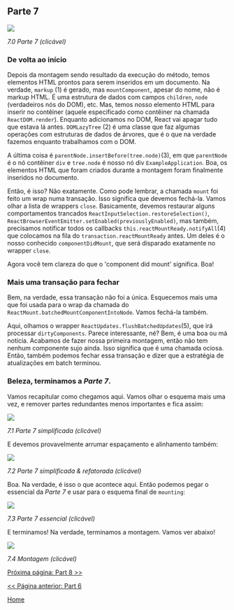 ## Parte 7

[![](https://rawgit.com/Bogdan-Lyashenko/Under-the-hood-ReactJS/master/stack/images/7/part-7.svg)](https://rawgit.com/Bogdan-Lyashenko/Under-the-hood-ReactJS/master/stack/images/7/part-7.svg)

<em>7.0 Parte 7 (clicável)</em>

### De volta ao início

Depois da montagem sendo resultado da execução do método, temos elementos HTML prontos para serem inseridos em um documento. Na verdade, `markup` (1) é gerado, mas `mountComponent`, apesar do nome, não é markup HTML. É uma estrutura de dados com campos `children`, `node` (verdadeiros nós do DOM), etc. Mas, temos nosso elemento HTML para inserir no contêiner (aquele especificado como contêiner na chamada `ReactDOM.render`). Enquanto adicionamos no DOM, React vai apagar tudo que estava lá antes. `DOMLazyTree` (2) é uma classe que faz algumas operações com estruturas de dados de árvores, que é o que na verdade fazemos enquanto trabalhamos com o DOM.

A última coisa é `parentNode.insertBefore(tree.node)`(3), em que `parentNode` é o nó contêiner `div` e `tree.node` é nosso nó div `ExampleApplication`. Boa, os elementos HTML que foram criados durante a montagem foram finalmente inseridos no documento.

Então, é isso? Não exatamente. Como pode lembrar, a chamada `mount` foi feito um wrap numa transação. Isso significa que devemos fechá-la. Vamos olhar a lista de wrappers `close`. Basicamente, devemos restaurar alguns comportamentos trancados `ReactInputSelection.restoreSelection()`, `ReactBrowserEventEmitter.setEnabled(previouslyEnabled)`, mas também, precisamos notificar todos os callbacks `this.reactMountReady.notifyAll`(4) que colocamos na fila do `transaction.reactMountReady` antes. Um deles é o nosso conhecido `componentDidMount`, que será disparado exatamente no wrapper `close`.

Agora você tem clareza do que o 'component did mount' significa. Boa!

### Mais uma transação para fechar

Bem, na verdade, essa transação não foi a única. Esquecemos mais uma que foi usada para o wrap da chamada do `ReactMount.batchedMountComponentIntoNode`. Vamos fechá-la também.

Aqui, olhamos o wrapper `ReactUpdates.flushBatchedUpdates`(5), que irá processar `dirtyComponents`. Parece interessante, né? Bem, é uma boa ou má notícia. Acabamos de fazer nossa primeira montagem, então não tem nenhum componente sujo ainda. Isso significa que é uma chamada ociosa. Então, também podemos fechar essa transação e dizer que a estratégia de atualizações em batch terminou.

### Beleza, terminamos a *Parte 7*.

Vamos recapitular como chegamos aqui. Vamos olhar o esquema mais uma vez, e remover partes redundantes menos importantes e fica assim:

[![](https://rawgit.com/Bogdan-Lyashenko/Under-the-hood-ReactJS/master/stack/images/7/part-7-A.svg)](https://rawgit.com/Bogdan-Lyashenko/Under-the-hood-ReactJS/master/stack/images/7/part-7-A.svg)

<em>7.1 Parte 7 simplificada (clicável)</em>

E devemos provavelmente arrumar espaçamento e alinhamento também:

[![](https://rawgit.com/Bogdan-Lyashenko/Under-the-hood-ReactJS/master/stack/images/7/part-7-B.svg)](https://rawgit.com/Bogdan-Lyashenko/Under-the-hood-ReactJS/master/stack/images/7/part-7-B.svg)

<em>7.2 Parte 7 simplificada & refatorada (clicável)</em>

Boa. Na verdade, é isso o que acontece aqui. Então podemos pegar o essencial da *Parte 7* e usar para o esquema final de `mounting`:

[![](https://rawgit.com/Bogdan-Lyashenko/Under-the-hood-ReactJS/master/stack/images/7/part-7-C.svg)](https://rawgit.com/Bogdan-Lyashenko/Under-the-hood-ReactJS/master/stack/images/7/part-7-C.svg)

<em>7.3 Parte 7 essencial (clicável)</em>

E terminamos! Na verdade, terminamos a montagem. Vamos ver abaixo!


[![](https://rawgit.com/Bogdan-Lyashenko/Under-the-hood-ReactJS/master/stack/images/7/mounting-parts-C.svg)](https://rawgit.com/Bogdan-Lyashenko/Under-the-hood-ReactJS/master/stack/images/7/mounting-parts-C.svg)

<em>7.4 Montagem (clicável)</em>

[Próxima página: Part 8 >>](./Part-8.md)

[<< Página anterior: Part 6](./Part-6.md)


[Home](../../README.md)
